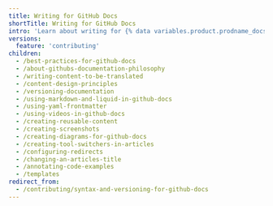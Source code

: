 ```yaml
---
title: Writing for GitHub Docs
shortTitle: Writing for GitHub Docs
intro: 'Learn about writing for {% data variables.product.prodname_docs %}.'
versions:
  feature: 'contributing'
children:
  - /best-practices-for-github-docs
  - /about-githubs-documentation-philosophy
  - /writing-content-to-be-translated
  - /content-design-principles
  - /versioning-documentation
  - /using-markdown-and-liquid-in-github-docs
  - /using-yaml-frontmatter
  - /using-videos-in-github-docs
  - /creating-reusable-content
  - /creating-screenshots
  - /creating-diagrams-for-github-docs
  - /creating-tool-switchers-in-articles
  - /configuring-redirects
  - /changing-an-articles-title
  - /annotating-code-examples
  - /templates
redirect_from:
  - /contributing/syntax-and-versioning-for-github-docs
---
```

